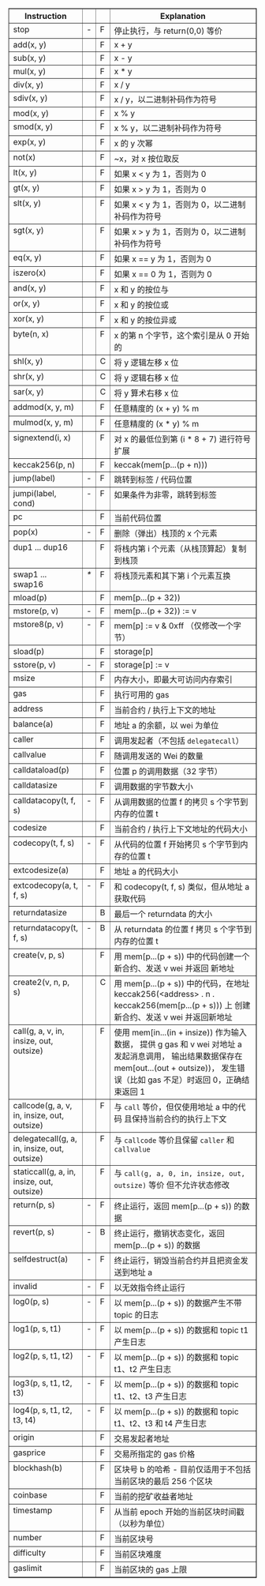 <table border="1" class="docutils">
<colgroup>
<col width="26%">
<col width="5%">
<col width="3%">
<col width="66%">
</colgroup>
<thead valign="bottom">
<tr class="row-odd"><th class="head">Instruction</th>
<th class="head">&nbsp;</th>
<th class="head">&nbsp;</th>
<th class="head">Explanation</th>
</tr>
</thead>
<tbody valign="top">
<tr class="row-even"><td rowspan="2">stop</td>
<td rowspan="2"><cite>-</cite></td>
<td rowspan="2">F</td>
<td rowspan="2">停止执行，与 return(0,0) 等价</td>
</tr>
<tr class="row-odd"></tr>
<tr class="row-even"><td>add(x, y)</td>
<td>&nbsp;</td>
<td>F</td>
<td>x + y</td>
</tr>
<tr class="row-odd"><td>sub(x, y)</td>
<td>&nbsp;</td>
<td>F</td>
<td>x - y</td>
</tr>
<tr class="row-even"><td>mul(x, y)</td>
<td>&nbsp;</td>
<td>F</td>
<td>x * y</td>
</tr>
<tr class="row-odd"><td>div(x, y)</td>
<td>&nbsp;</td>
<td>F</td>
<td>x / y</td>
</tr>
<tr class="row-even"><td>sdiv(x, y)</td>
<td>&nbsp;</td>
<td>F</td>
<td>x / y，以二进制补码作为符号</td>
</tr>
<tr class="row-odd"><td>mod(x, y)</td>
<td>&nbsp;</td>
<td>F</td>
<td>x % y</td>
</tr>
<tr class="row-even"><td>smod(x, y)</td>
<td>&nbsp;</td>
<td>F</td>
<td>x % y，以二进制补码作为符号</td>
</tr>
<tr class="row-odd"><td>exp(x, y)</td>
<td>&nbsp;</td>
<td>F</td>
<td>x 的 y 次幂</td>
</tr>
<tr class="row-even"><td>not(x)</td>
<td>&nbsp;</td>
<td>F</td>
<td>~x，对 x 按位取反</td>
</tr>
<tr class="row-odd"><td>lt(x, y)</td>
<td>&nbsp;</td>
<td>F</td>
<td>如果 x &lt; y 为 1，否则为 0</td>
</tr>
<tr class="row-even"><td>gt(x, y)</td>
<td>&nbsp;</td>
<td>F</td>
<td>如果 x &gt; y 为 1，否则为 0</td>
</tr>
<tr class="row-odd"><td>slt(x, y)</td>
<td>&nbsp;</td>
<td>F</td>
<td>如果 x &lt; y 为 1，否则为 0，以二进制补码作为符号</td>
</tr>
<tr class="row-even"><td>sgt(x, y)</td>
<td>&nbsp;</td>
<td>F</td>
<td>如果 x &gt; y 为 1，否则为 0，以二进制补码作为符号</td>
</tr>
<tr class="row-odd"><td>eq(x, y)</td>
<td>&nbsp;</td>
<td>F</td>
<td>如果 x == y 为 1，否则为 0</td>
</tr>
<tr class="row-even"><td>iszero(x)</td>
<td>&nbsp;</td>
<td>F</td>
<td>如果 x == 0 为 1，否则为 0</td>
</tr>
<tr class="row-odd"><td>and(x, y)</td>
<td>&nbsp;</td>
<td>F</td>
<td>x 和 y 的按位与</td>
</tr>
<tr class="row-even"><td>or(x, y)</td>
<td>&nbsp;</td>
<td>F</td>
<td>x 和 y 的按位或</td>
</tr>
<tr class="row-odd"><td>xor(x, y)</td>
<td>&nbsp;</td>
<td>F</td>
<td>x 和 y 的按位异或</td>
</tr>
<tr class="row-even"><td>byte(n, x)</td>
<td>&nbsp;</td>
<td>F</td>
<td>x 的第 n 个字节，这个索引是从 0 开始的</td>
</tr>
<tr class="row-odd"><td>shl(x, y)</td>
<td>&nbsp;</td>
<td>C</td>
<td>将 y 逻辑左移 x 位</td>
</tr>
<tr class="row-even"><td>shr(x, y)</td>
<td>&nbsp;</td>
<td>C</td>
<td>将 y 逻辑右移 x 位</td>
</tr>
<tr class="row-odd"><td>sar(x, y)</td>
<td>&nbsp;</td>
<td>C</td>
<td>将 y 算术右移 x 位</td>
</tr>
<tr class="row-even"><td>addmod(x, y, m)</td>
<td>&nbsp;</td>
<td>F</td>
<td>任意精度的 (x + y) % m</td>
</tr>
<tr class="row-odd"><td>mulmod(x, y, m)</td>
<td>&nbsp;</td>
<td>F</td>
<td>任意精度的 (x * y) % m</td>
</tr>
<tr class="row-even"><td>signextend(i, x)</td>
<td>&nbsp;</td>
<td>F</td>
<td>对 x 的最低位到第 (i * 8 + 7) 进行符号扩展</td>
</tr>
<tr class="row-odd"><td>keccak256(p, n)</td>
<td>&nbsp;</td>
<td>F</td>
<td>keccak(mem[p...(p + n)))</td>
</tr>
<tr class="row-even"><td>jump(label)</td>
<td><cite>-</cite></td>
<td>F</td>
<td>跳转到标签 / 代码位置</td>
</tr>
<tr class="row-odd"><td>jumpi(label, cond)</td>
<td><cite>-</cite></td>
<td>F</td>
<td>如果条件为非零，跳转到标签</td>
</tr>
<tr class="row-even"><td>pc</td>
<td>&nbsp;</td>
<td>F</td>
<td>当前代码位置</td>
</tr>
<tr class="row-odd"><td>pop(x)</td>
<td><cite>-</cite></td>
<td>F</td>
<td>删除（弹出）栈顶的 x 个元素</td>
</tr>
<tr class="row-even"><td>dup1 ... dup16</td>
<td>&nbsp;</td>
<td>F</td>
<td>将栈内第 i 个元素（从栈顶算起）复制到栈顶</td>
</tr>
<tr class="row-odd"><td>swap1 ... swap16</td>
<td><cite>*</cite></td>
<td>F</td>
<td>将栈顶元素和其下第 i 个元素互换</td>
</tr>
<tr class="row-even"><td>mload(p)</td>
<td>&nbsp;</td>
<td>F</td>
<td>mem[p...(p + 32))</td>
</tr>
<tr class="row-odd"><td>mstore(p, v)</td>
<td><cite>-</cite></td>
<td>F</td>
<td>mem[p...(p + 32)) := v</td>
</tr>
<tr class="row-even"><td>mstore8(p, v)</td>
<td><cite>-</cite></td>
<td>F</td>
<td>mem[p] := v &amp; 0xff （仅修改一个字节）</td>
</tr>
<tr class="row-odd"><td>sload(p)</td>
<td>&nbsp;</td>
<td>F</td>
<td>storage[p]</td>
</tr>
<tr class="row-even"><td>sstore(p, v)</td>
<td><cite>-</cite></td>
<td>F</td>
<td>storage[p] := v</td>
</tr>
<tr class="row-odd"><td>msize</td>
<td>&nbsp;</td>
<td>F</td>
<td>内存大小，即最大可访问内存索引</td>
</tr>
<tr class="row-even"><td>gas</td>
<td>&nbsp;</td>
<td>F</td>
<td>执行可用的 gas</td>
</tr>
<tr class="row-odd"><td>address</td>
<td>&nbsp;</td>
<td>F</td>
<td>当前合约 / 执行上下文的地址</td>
</tr>
<tr class="row-even"><td>balance(a)</td>
<td>&nbsp;</td>
<td>F</td>
<td>地址 a 的余额，以 wei 为单位</td>
</tr>
<tr class="row-odd"><td>caller</td>
<td>&nbsp;</td>
<td>F</td>
<td>调用发起者（不包括 <code class="docutils literal notranslate"><span class="pre">delegatecall</span></code>）</td>
</tr>
<tr class="row-even"><td>callvalue</td>
<td>&nbsp;</td>
<td>F</td>
<td>随调用发送的 Wei 的数量</td>
</tr>
<tr class="row-odd"><td>calldataload(p)</td>
<td>&nbsp;</td>
<td>F</td>
<td>位置 p 的调用数据（32 字节）</td>
</tr>
<tr class="row-even"><td>calldatasize</td>
<td>&nbsp;</td>
<td>F</td>
<td>调用数据的字节数大小</td>
</tr>
<tr class="row-odd"><td>calldatacopy(t, f, s)</td>
<td><cite>-</cite></td>
<td>F</td>
<td>从调用数据的位置 f 的拷贝 s 个字节到内存的位置 t</td>
</tr>
<tr class="row-even"><td>codesize</td>
<td>&nbsp;</td>
<td>F</td>
<td>当前合约 / 执行上下文地址的代码大小</td>
</tr>
<tr class="row-odd"><td>codecopy(t, f, s)</td>
<td><cite>-</cite></td>
<td>F</td>
<td>从代码的位置 f 开始拷贝 s 个字节到内存的位置 t</td>
</tr>
<tr class="row-even"><td>extcodesize(a)</td>
<td>&nbsp;</td>
<td>F</td>
<td>地址 a 的代码大小</td>
</tr>
<tr class="row-odd"><td>extcodecopy(a, t, f, s)</td>
<td><cite>-</cite></td>
<td>F</td>
<td>和 codecopy(t, f, s) 类似，但从地址 a 获取代码</td>
</tr>
<tr class="row-even"><td>returndatasize</td>
<td>&nbsp;</td>
<td>B</td>
<td>最后一个 returndata 的大小</td>
</tr>
<tr class="row-odd"><td>returndatacopy(t, f, s)</td>
<td><cite>-</cite></td>
<td>B</td>
<td>从 returndata 的位置 f 拷贝 s 个字节到内存的位置 t</td>
</tr>
<tr class="row-even"><td>create(v, p, s)</td>
<td>&nbsp;</td>
<td>F</td>
<td>用 mem[p...(p + s)) 中的代码创建一个新合约、发送 v wei 并返回
新地址</td>
</tr>
<tr class="row-odd"><td>create2(v, n, p, s)</td>
<td>&nbsp;</td>
<td>C</td>
<td>用 mem[p...(p + s)) 中的代码，在地址
keccak256(&lt;address&gt; . n . keccak256(mem[p...(p + s))) 上
创建新合约、发送 v wei 并返回新地址</td>
</tr>
<tr class="row-even"><td>call(g, a, v, in,
insize, out, outsize)</td>
<td>&nbsp;</td>
<td>F</td>
<td>使用 mem[in...(in + insize)) 作为输入数据，
提供 g gas 和 v wei 对地址 a 发起消息调用，
输出结果数据保存在 mem[out...(out + outsize))，
发生错误（比如 gas 不足）时返回 0，正确结束返回 1</td>
</tr>
<tr class="row-odd"><td>callcode(g, a, v, in,
insize, out, outsize)</td>
<td>&nbsp;</td>
<td>F</td>
<td>与 <code class="docutils literal notranslate"><span class="pre">call</span></code> 等价，但仅使用地址 a 中的代码
且保持当前合约的执行上下文</td>
</tr>
<tr class="row-even"><td>delegatecall(g, a, in,
insize, out, outsize)</td>
<td>&nbsp;</td>
<td>F</td>
<td>与 <code class="docutils literal notranslate"><span class="pre">callcode</span></code> 等价且保留 <code class="docutils literal notranslate"><span class="pre">caller</span></code> 和 <code class="docutils literal notranslate"><span class="pre">callvalue</span></code></td>
</tr>
<tr class="row-odd"><td>staticcall(g, a, in,
insize, out, outsize)</td>
<td>&nbsp;</td>
<td>F</td>
<td>与 <code class="docutils literal notranslate"><span class="pre">call(g,</span> <span class="pre">a,</span> <span class="pre">0,</span> <span class="pre">in,</span> <span class="pre">insize,</span> <span class="pre">out,</span> <span class="pre">outsize)</span></code> 等价
但不允许状态修改</td>
</tr>
<tr class="row-even"><td>return(p, s)</td>
<td><cite>-</cite></td>
<td>F</td>
<td>终止运行，返回 mem[p...(p + s)) 的数据</td>
</tr>
<tr class="row-odd"><td>revert(p, s)</td>
<td><cite>-</cite></td>
<td>B</td>
<td>终止运行，撤销状态变化，返回 mem[p...(p + s)) 的数据</td>
</tr>
<tr class="row-even"><td>selfdestruct(a)</td>
<td><cite>-</cite></td>
<td>F</td>
<td>终止运行，销毁当前合约并且把资金发送到地址 a</td>
</tr>
<tr class="row-odd"><td>invalid</td>
<td><cite>-</cite></td>
<td>F</td>
<td>以无效指令终止运行</td>
</tr>
<tr class="row-even"><td>log0(p, s)</td>
<td><cite>-</cite></td>
<td>F</td>
<td>以 mem[p...(p + s)) 的数据产生不带 topic 的日志</td>
</tr>
<tr class="row-odd"><td>log1(p, s, t1)</td>
<td><cite>-</cite></td>
<td>F</td>
<td>以 mem[p...(p + s)) 的数据和 topic t1 产生日志</td>
</tr>
<tr class="row-even"><td>log2(p, s, t1, t2)</td>
<td><cite>-</cite></td>
<td>F</td>
<td>以 mem[p...(p + s)) 的数据和 topic t1、t2 产生日志</td>
</tr>
<tr class="row-odd"><td>log3(p, s, t1, t2, t3)</td>
<td><cite>-</cite></td>
<td>F</td>
<td>以 mem[p...(p + s)) 的数据和 topic t1、t2、t3 产生日志</td>
</tr>
<tr class="row-even"><td>log4(p, s, t1, t2, t3,
t4)</td>
<td><cite>-</cite></td>
<td>F</td>
<td>以 mem[p...(p + s)) 的数据和 topic t1、t2、t3 和 t4 产生日志</td>
</tr>
<tr class="row-odd"><td>origin</td>
<td>&nbsp;</td>
<td>F</td>
<td>交易发起者地址</td>
</tr>
<tr class="row-even"><td>gasprice</td>
<td>&nbsp;</td>
<td>F</td>
<td>交易所指定的 gas 价格</td>
</tr>
<tr class="row-odd"><td>blockhash(b)</td>
<td>&nbsp;</td>
<td>F</td>
<td>区块号 b 的哈希 - 目前仅适用于不包括当前区块的最后 256 个区块</td>
</tr>
<tr class="row-even"><td>coinbase</td>
<td>&nbsp;</td>
<td>F</td>
<td>当前的挖矿收益者地址</td>
</tr>
<tr class="row-odd"><td>timestamp</td>
<td>&nbsp;</td>
<td>F</td>
<td>从当前 epoch 开始的当前区块时间戳（以秒为单位）</td>
</tr>
<tr class="row-even"><td>number</td>
<td>&nbsp;</td>
<td>F</td>
<td>当前区块号</td>
</tr>
<tr class="row-odd"><td>difficulty</td>
<td>&nbsp;</td>
<td>F</td>
<td>当前区块难度</td>
</tr>
<tr class="row-even"><td>gaslimit</td>
<td>&nbsp;</td>
<td>F</td>
<td>当前区块的 gas 上限</td>
</tr>
</tbody>
</table>